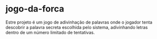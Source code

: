 # jogo-da-forca
Estre projeto é um jogo de adivinhação de palavras onde o jogador tenta descobrir a palavra secreta escolhida pelo sistema, adivinhando letras dentro de um número limitado de tentativas.
